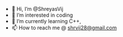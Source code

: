 - 👋 Hi, I’m @ShreyasVij
- 👀 I’m interested in coding
- 🌱 I’m currently learning C++,
- 📫 How to reach me @ shrvij28@gmail.com
<!---
ShreyasVij/ShreyasVij is a ✨ special ✨ repository because its `README.md` (this file) appears on your GitHub profile.
You can click the Preview link to take a look at your changes.
--->
